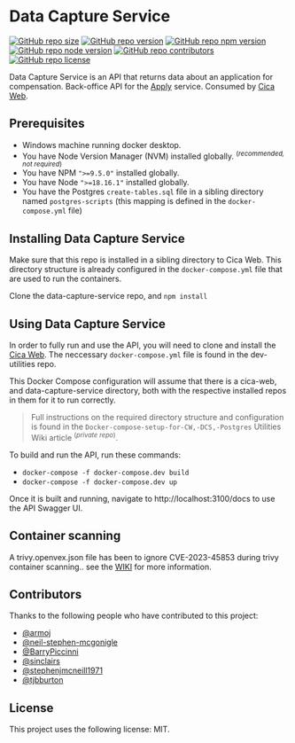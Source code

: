 # Data Capture Service
[![GitHub repo size](https://img.shields.io/github/repo-size/CriminalInjuriesCompensationAuthority/data-capture-service)](https://github.com/CriminalInjuriesCompensationAuthority/data-capture-service)
[![GitHub repo version](https://img.shields.io/github/package-json/v/CriminalInjuriesCompensationAuthority/data-capture-service)](https://github.com/CriminalInjuriesCompensationAuthority/data-capture-service/releases/latest)
[![GitHub repo npm version](https://img.shields.io/badge/npm_version->=9.5.0-blue)](https://github.com/CriminalInjuriesCompensationAuthority/data-capture-service/blob/master/package.json#L5)
[![GitHub repo node version](https://img.shields.io/badge/node_version->=18.16.1-blue)](https://github.com/CriminalInjuriesCompensationAuthority/data-capture-service/blob/master/package.json#L6)
[![GitHub repo contributors](https://img.shields.io/github/contributors/CriminalInjuriesCompensationAuthority/data-capture-service)](https://github.com/CriminalInjuriesCompensationAuthority/data-capture-service/graphs/contributors)
[![GitHub repo license](https://img.shields.io/github/package-json/license/CriminalInjuriesCompensationAuthority/data-capture-service)](https://github.com/CriminalInjuriesCompensationAuthority/data-capture-service/blob/master/LICENSE)


Data Capture Service is an API that returns data about an application for compensation. Back-office API for the [Apply](https://claim-criminal-injuries-compensation.service.justice.gov.uk/apply/) service. Consumed by [Cica Web](https://github.com/CriminalInjuriesCompensationAuthority/cica-web).


## Prerequisites
* Windows machine running docker desktop.
* You have Node Version Manager (NVM) installed globally. <sup>(_recommended, not required_)</sup>
* You have NPM `">=9.5.0"` installed globally.
* You have Node `">=18.16.1"` installed globally.
* You have the Postgres `create-tables.sql` file in a sibling directory named `postgres-scripts` (this mapping is defined in the `docker-compose.yml` file)

## Installing Data Capture Service

Make sure that this repo is installed in a sibling directory to Cica Web. This directory structure is already configured in the `docker-compose.yml` file that are used to run the containers.

Clone the data-capture-service repo, and `npm install`

## Using Data Capture Service
In order to fully run and use the API, you will need to clone and install the [Cica Web](https://github.com/CriminalInjuriesCompensationAuthority/cica-web). The neccessary `docker-compose.yml` file is found in the dev-utilities repo.

This Docker Compose configuration will assume that there is a cica-web, and data-capture-service directory, both with the respective installed repos in them for it to run correctly.

> Full instructions on the required directory structure and configuration is found in the `Docker-compose-setup-for-CW,-DCS,-Postgres` Utilities Wiki article <sup>(_private repo_)</sup>.

To build and run the API, run these commands:
* `docker-compose -f docker-compose.dev build`
* `docker-compose -f docker-compose.dev up`

Once it is built and running, navigate to http://localhost:3100/docs to use the API Swagger UI.

## Container scanning
A trivy.openvex.json file has been to ignore CVE-2023-45853 during trivy container scanning.. 
see the [WIKI](https://github.com/CriminalInjuriesCompensationAuthority/q-dev-utilities/wiki/Trivy-scanning-and-vulnerability-management) for more information.

## Contributors
Thanks to the following people who have contributed to this project:
* [@armoj](https://github.com/armoj)
* [@neil-stephen-mcgonigle](https://github.com/neil-stephen-mcgonigle)
* [@BarryPiccinni](https://github.com/BarryPiccinni)
* [@sinclairs](https://github.com/sinclairs)
* [@stephenjmcneill1971](https://github.com/stephenjmcneill1971)
* [@tjbburton](https://github.com/tjbburton)


## License
This project uses the following license: MIT.
